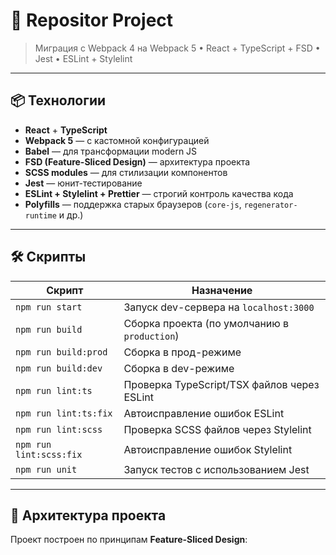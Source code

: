 # 🚀 Repositor Project

> Миграция с Webpack 4 на Webpack 5 • React + TypeScript + FSD • Jest • ESLint + Stylelint

---

## 📦 Технологии

- **React** + **TypeScript**
- **Webpack 5** — с кастомной конфигурацией
- **Babel** — для трансформации modern JS
- **FSD (Feature-Sliced Design)** — архитектура проекта
- **SCSS modules** — для стилизации компонентов
- **Jest** — юнит-тестирование
- **ESLint + Stylelint + Prettier** — строгий контроль качества кода
- **Polyfills** — поддержка старых браузеров (`core-js`, `regenerator-runtime` и др.)

---

## 🛠 Скрипты

| Скрипт               | Назначение                                      |
|----------------------|-------------------------------------------------|
| `npm run start`      | Запуск dev-сервера на `localhost:3000`         |
| `npm run build`      | Сборка проекта (по умолчанию в `production`)   |
| `npm run build:prod` | Сборка в прод-режиме                            |
| `npm run build:dev`  | Сборка в dev-режиме                             |
| `npm run lint:ts`    | Проверка TypeScript/TSX файлов через ESLint    |
| `npm run lint:ts:fix`| Автоисправление ошибок ESLint                  |
| `npm run lint:scss`  | Проверка SCSS файлов через Stylelint           |
| `npm run lint:scss:fix` | Автоисправление ошибок Stylelint            |
| `npm run unit`       | Запуск тестов с использованием Jest            |

---

## 📁 Архитектура проекта

Проект построен по принципам **Feature-Sliced Design**:
